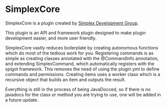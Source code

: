 # SimplexCore

<p>SimplexCore is a plugin created by 
<a href=https://www.simplexdev.app>Simplex Development Group</a>.</p>
<p>This plugin is an API and framework plugin designed to make plugin development easier, and more user friendly.</p>
<p>SimplexCore vastly reduces boilerplate by creating autonomous functions which do most of the tedious work for you.
Registering commands is as simple as creating classes annotated with the @CommandInfo annotation, and extending SimplexCommand, which automatically registers with the spigot framework. This removes the need of using the plugin.yml to define commands and permissions.
Creating items uses a worker class which is a recursive object that builds an item and outputs the result.</p>
<p>Everything is still in the process of being JavaDocced, so if there is no javadocs for the class or method you are trying to use, one will be added in a future update.</p>
